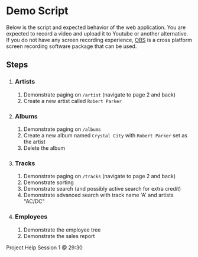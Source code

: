 # Demo Script

Below is the script and expected behavior of the web application.  You are expected to record a video and upload it to 
Youtube or  another alternative.  If you do not have any screen recording experience, [OBS](https://obsproject.com/) is 
a cross platform screen recording software package that can be used.

## Steps

1. ### Artists
    1. Demonstrate paging on `/artist` (navigate to page 2 and back)
    1. Create a new artist called `Robert Parker`
2. ### Albums
    1. Demonstrate paging on `/albums`
    1. Create a new album named `Crystal City` with `Robert Parker` set as the artist
    1. Delete the album
3. ### Tracks
    1. Demonstrate paging on `/tracks` (navigate to page 2 and back)
    1. Demonstrate sorting
    1. Demonstrate search (and possibly active search for extra credit)
    1. Demonstrate advanced search with track name 'A' and artists "AC/DC"
4. ### Employees
    1. Demonstrate the employee tree
    2. Demonstrate the sales report

Project Help Session 1 @ 29:30